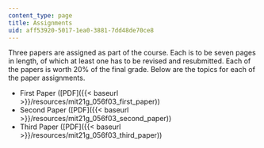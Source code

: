 ```yaml
---
content_type: page
title: Assignments
uid: aff53920-5017-1ea0-3881-7dd48de70ce8
---
```


Three papers are assigned as part of the course. Each is to be seven pages in length, of which at least one has to be revised and resubmitted. Each of the papers is worth 20% of the final grade. Below are the topics for each of the paper assignments.

*   First Paper ([PDF]({{< baseurl >}}/resources/mit21g_056f03_first_paper))
*   Second Paper ([PDF]({{< baseurl >}}/resources/mit21g_056f03_second_paper))
*   Third Paper ([PDF]({{< baseurl >}}/resources/mit21g_056f03_third_paper))